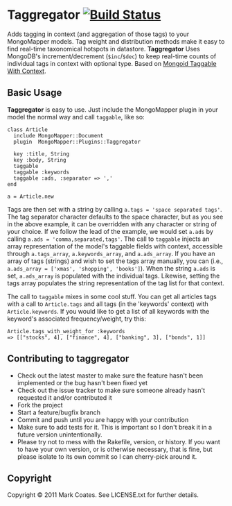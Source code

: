 # Taggregator [![Build Status](https://secure.travis-ci.org/oddlyzen/taggregator.png)](http://travis-ci.org/oddlyzen/taggregator)

Adds tagging in context (and aggregation of those tags) to your MongoMapper models. Tag weight and distribution methods make it easy to find real-time taxonomical hotspots in datastore. **Taggregator** Uses MongoDB's increment/decrement (`$inc`/`$dec`) to keep real-time counts of individual tags in context with optional type. Based on [Mongoid Taggable With Context](https://github.com/aq1018/mongoid_taggable_with_context "The Progenitor.").

## Basic Usage

**Taggregator** is easy to use. Just include the MongoMapper plugin in your model the normal way and call `taggable`, like so:

    class Article
      include MongoMapper::Document
      plugin  MongoMapper::Plugins::Taggregator

      key :title, String
      key :body, String
      taggable
      taggable :keywords
      taggable :ads, :separator => ','
    end

    a = Article.new

Tags are then set with a string by calling `a.tags = 'space separated tags'`. The tag separator character defaults to the space character, but as you see in the above example, it can be overridden with any character or string of your choice. If we follow the lead of the example, we would set `a.ads` by calling `a.ads = 'comma,separated,tags'`. The call to `taggable` injects an array representation of the model's taggable fields with context, accessible through `a.tags_array`, `a.keywords_array`, and `a.ads_array`. If you have an array of tags (strings) and wish to set the tags array manually, you can (i.e., `a.ads_array = ['xmas', 'shopping', 'books']`). When the string `a.ads` is set, `a.ads_array` is populated with the individual tags. Likewise, setting the tags array populates the string representation of the tag list for that context.

The call to `taggable` mixes in some cool stuff. You can get all articles tags with a call to `Article.tags` and all tags (in the 'keywords' context) with `Article.keywords`. If you would like to get a list of all keywords with the keyword's associated frequency/weight, try this:

    Article.tags_with_weight_for :keywords
    => [["stocks", 4], ["finance", 4], ["banking", 3], ["bonds", 1]]

## Contributing to taggregator
 
* Check out the latest master to make sure the feature hasn't been implemented or the bug hasn't been fixed yet
* Check out the issue tracker to make sure someone already hasn't requested it and/or contributed it
* Fork the project
* Start a feature/bugfix branch
* Commit and push until you are happy with your contribution
* Make sure to add tests for it. This is important so I don't break it in a future version unintentionally.
* Please try not to mess with the Rakefile, version, or history. If you want to have your own version, or is otherwise necessary, that is fine, but please isolate to its own commit so I can cherry-pick around it.

## Copyright

Copyright © 2011 Mark Coates. See LICENSE.txt for further details.
 